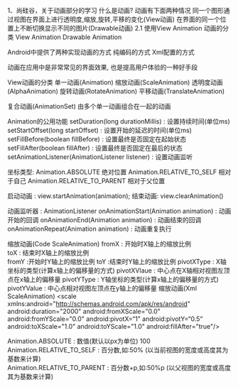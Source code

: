 1、尚硅谷，关于动画部分的学习
什么是动画? 
动画有下面两种情况
同一个图形通过视图在界面上进行透明度,缩放,旋转,平移的变化(View动画)
在界面的同一个位置上不断切换显示不同的图片(Drawable动画)
2.1 使用View Animation
动画的分类
View Animation
Drawable Animation

Android中提供了两种实现动画的方式
纯编码的方式
Xml配置的方式

动画在应用中是非常常见的界面效果, 也是提高用户体验的一种好手段


View动画的分类
单一动画(Animation)
缩放动画(ScaleAnimation)
透明度动画(AlphaAnimation)
旋转动画(RotateAnimation)
平移动画(TranslateAnimation)

复合动画(AnimationSet)
由多个单一动画组合在一起的动画


Animation的公用功能
setDuration(long durationMillis) : 设置持续时间(单位ms)
setStartOffset(long startOffset) : 设置开始的延迟的时间(单位ms)
setFillBefore(boolean fillBefore) : 设置最终是否固定在起始状态
setFillAfter(boolean fillAfter) : 设置最终是否固定在最后的状态
setAnimationListener(AnimationListener listener) : 设置动画监听

坐标类型:
Animation.ABSOLUTE    绝对位置
Animation.RELATIVE_TO_SELF     相对于自己
Animation.RELATIVE_TO_PARENT   相对于父位置

启动动画 : view.startAnimation(animation);
结束动画: view.clearAnimation()

动画监听器 : AnimationListener
onAnimationStart(Animation animation) : 动画开始的回调
onAnimationEnd(Animation animation) : 动画结束的回调
onAnimationRepeat(Animation animation) : 动画重复执行


缩放动画(Code ScaleAnimation)
fromX : 开始时X轴上的缩放比例   
toX : 结束时X轴上的缩放比例   
fromY :开始时Y轴上的缩放比例
toY :结束时Y轴上的缩放比例
pivotXType : X轴坐标的类型(计算x轴上的偏移量的方式)
pivotXVlaue : 中心点在X轴相对视图左顶点在x轴上的偏移量
pivotYType :  Y轴坐标的类型(计算x轴上的偏移量的方式)
pivotYValue : 中心点相对视图左顶点在y轴上的偏移量
缩放动画(Xml ScaleAnimation)
<scale xmlns:android="http://schemas.android.com/apk/res/android"
    android:duration="2000"
    android:fromXScale="0.0"
    android:fromYScale="0.0"
    android:pivotX=“1"
    android:pivotY=“0.5“           
    android:toXScale="1.0"
    android:toYScale="1.0"
    android:fillAfter="true"/>
    
   Animation.ABSOLUTE : 
	数值(默认以px为单位)   100
Animation.RELATIVE_TO_SELF : 
	百分数,如:50% (以当前视图的宽度或高度其为基数来计算)   
Animation.RELATIVE_TO_PARENT : 
	百分数+p,如:50%p (以父视图的宽度或高度其为基数来计算)
    
    
